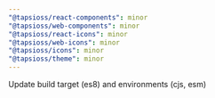 ```yaml
---
"@tapsioss/react-components": minor
"@tapsioss/web-components": minor
"@tapsioss/react-icons": minor
"@tapsioss/web-icons": minor
"@tapsioss/icons": minor
"@tapsioss/theme": minor
---
```


Update build target (es8) and environments (cjs, esm)
  